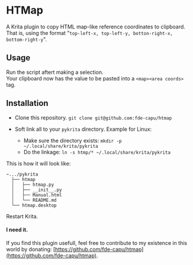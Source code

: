 # HTMap

A Krita plugin to copy HTML map-like reference coordinates to clipboard.
That is, using the format "`top-left-x, top-left-y, botton-right-x, bottom-right-y`".

## Usage

Run the script aftert making a selection.<br>
Your clipboard now has the value to be pasted into a `<map><area coords>` tag.<br>

## Installation

- Clone this repository.
`git clone git@github.com:fde-capu/htmap`

- Soft link all to your `pykrita` directory.
  Example for Linux:
  - Make sure the directory exists:
  `mkdir -p ~/.local/share/krita/pykrita`
  - Do the linkage:
  `ln -s htmp/* ~/.local/share/krita/pykrita`

This is how it will look like:

```
~.../pykrita
  ├── htmap
  │   ├── htmap.py
  │   ├── __init__.py
  │   ├── Manual.html
  │   └── README.md
  └── htmap.desktop
```

Restart Krita.

#### I need it.

If you find this plugin usefull, feel free to contribute to my existence in this world by donating:
[https://github.com/fde-capu/htmap](https://github.com/fde-capu/htmap).
